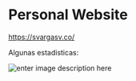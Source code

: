 # Personal Website
https://svargasv.co/

Algunas estadisticas: 

![enter image description here](https://i.ibb.co/YhnTtMG/svargasvlighroom.png)
